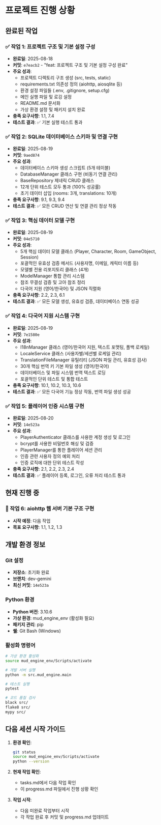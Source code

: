 # 프로젝트 진행 상황

## 완료된 작업

### ✅ 작업 1: 프로젝트 구조 및 기본 설정 구성
- **완료일**: 2025-08-18
- **커밋**: `e7eacb2` - "feat: 프로젝트 구조 및 기본 설정 구성 완료"
- **주요 성과**:
  - 프로젝트 디렉토리 구조 생성 (src, tests, static)
  - requirements.txt 의존성 정의 (aiohttp, aiosqlite 등)
  - 환경 설정 파일들 (.env, .gitignore, setup.cfg)
  - 메인 실행 파일 및 로깅 설정
  - README.md 문서화
  - 가상 환경 설정 및 패키지 설치 완료
- **충족 요구사항**: 1.1, 7.4
- **테스트 결과**: ✅ 기본 실행 테스트 통과

### ✅ 작업 2: SQLite 데이터베이스 스키마 및 연결 구현
- **완료일**: 2025-08-19
- **커밋**: `9aed874`
- **주요 성과**:
  - 데이터베이스 스키마 생성 스크립트 (5개 테이블)
  - DatabaseManager 클래스 구현 (비동기 연결 관리)
  - BaseRepository 제네릭 CRUD 클래스
  - 12개 단위 테스트 모두 통과 (100% 성공률)
  - 초기 데이터 삽입 (rooms: 3개, translations: 10개)
- **충족 요구사항**: 9.1, 9.3, 9.4
- **테스트 결과**: ✅ 모든 CRUD 연산 및 연결 관리 정상 작동

### ✅ 작업 3: 핵심 데이터 모델 구현
- **완료일**: 2025-08-19
- **커밋**: `04e5710`
- **주요 성과**:
  - 5개 핵심 데이터 모델 클래스 (Player, Character, Room, GameObject, Session)
  - 포괄적인 유효성 검증 메서드 (사용자명, 이메일, 캐릭터 이름 등)
  - 모델별 전용 리포지토리 클래스 (4개)
  - ModelManager 통합 관리 시스템
  - 참조 무결성 검증 및 고아 참조 정리
  - 다국어 지원 (영어/한국어) 및 JSON 직렬화
- **충족 요구사항**: 2.2, 2.3, 6.1
- **테스트 결과**: ✅ 모든 모델 생성, 유효성 검증, 데이터베이스 연동 성공

### ✅ 작업 4: 다국어 지원 시스템 구현
- **완료일**: 2025-08-19
- **커밋**: `7e1580e`
- **주요 성과**:
  - I18nManager 클래스 (영어/한국어 지원, 텍스트 포맷팅, 폴백 로케일)
  - LocaleService 클래스 (사용자별/세션별 로케일 관리)
  - TranslationFileManager 유틸리티 (JSON 파일 관리, 유효성 검사)
  - 30개 핵심 번역 키 기본 파일 생성 (영어/한국어)
  - 데이터베이스 및 파일 시스템 번역 텍스트 로딩
  - 포괄적인 단위 테스트 및 통합 테스트
- **충족 요구사항**: 10.1, 10.2, 10.3, 10.6
- **테스트 결과**: ✅ 모든 다국어 기능 정상 작동, 번역 파일 생성 성공

### ✅ 작업 5: 플레이어 인증 시스템 구현
- **완료일**: 2025-08-20
- **커밋**: `14e523a`
- **주요 성과**:
  - PlayerAuthenticator 클래스를 사용한 계정 생성 및 로그인
  - bcrypt를 사용한 비밀번호 해싱 및 검증
  - PlayerManager를 통한 플레이어 세션 관리
  - 인증 관련 사용자 정의 예외 처리
  - 인증 로직에 대한 단위 테스트 작성
- **충족 요구사항**: 2.1, 2.2, 2.3, 2.4
- **테스트 결과**: ✅ 플레이어 등록, 로그인, 오류 처리 테스트 통과

## 현재 진행 중

### 🔄 작업 6: aiohttp 웹 서버 기본 구조 구현
- **시작 예정**: 다음 작업
- **목표 요구사항**: 1.1, 1.2, 1.3

## 개발 환경 정보

### Git 설정
- **저장소**: 초기화 완료
- **브랜치**: dev-gemini
- **최신 커밋**: `14e523a`

### Python 환경
- **Python 버전**: 3.10.6
- **가상 환경**: mud_engine_env (활성화 필요)
- **패키지 관리**: pip
- **쉘**: Git Bash (Windows)

### 활성화 명령어
```bash
# 가상 환경 활성화
source mud_engine_env/Scripts/activate

# 개발 서버 실행
python -m src.mud_engine.main

# 테스트 실행
pytest

# 코드 품질 검사
black src/
flake8 src/
mypy src/
```

## 다음 세션 시작 가이드

1. **환경 확인**:
   ```bash
   git status
   source mud_engine_env/Scripts/activate
   python --version
   ```

2. **현재 작업 확인**:
   - tasks.md에서 다음 작업 확인
   - 이 progress.md 파일에서 진행 상황 확인

3. **작업 시작**:
   - 다음 미완료 작업부터 시작
   - 각 작업 완료 후 커밋 및 progress.md 업데이트
